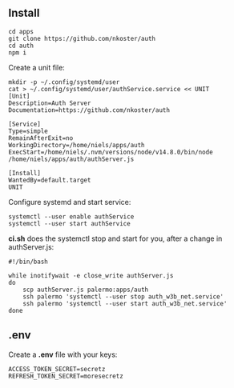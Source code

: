 ## Install

```
cd apps
git clone https://github.com/nkoster/auth
cd auth
npm i
```

Create a unit file:

```
mkdir -p ~/.config/systemd/user
cat > ~/.config/systemd/user/authService.service << UNIT
[Unit]
Description=Auth Server
Documentation=https://github.com/nkoster/auth

[Service]
Type=simple
RemainAfterExit=no
WorkingDirectory=/home/niels/apps/auth
ExecStart=/home/niels/.nvm/versions/node/v14.8.0/bin/node /home/niels/apps/auth/authServer.js

[Install]
WantedBy=default.target
UNIT
```

Configure systemd and start service:

```
systemctl --user enable authService
systemctl --user start authService
```

**ci.sh** does the systemctl stop and start for you, after a change in authServer.js:

```
#!/bin/bash

while inotifywait -e close_write authServer.js
do
    scp authServer.js palermo:apps/auth
    ssh palermo 'systemctl --user stop auth_w3b_net.service'
    ssh palermo 'systemctl --user start auth_w3b_net.service'
done
```

## .env

Create a **.env** file with your keys:

```
ACCESS_TOKEN_SECRET=secretz
REFRESH_TOKEN_SECRET=moresecretz
```
